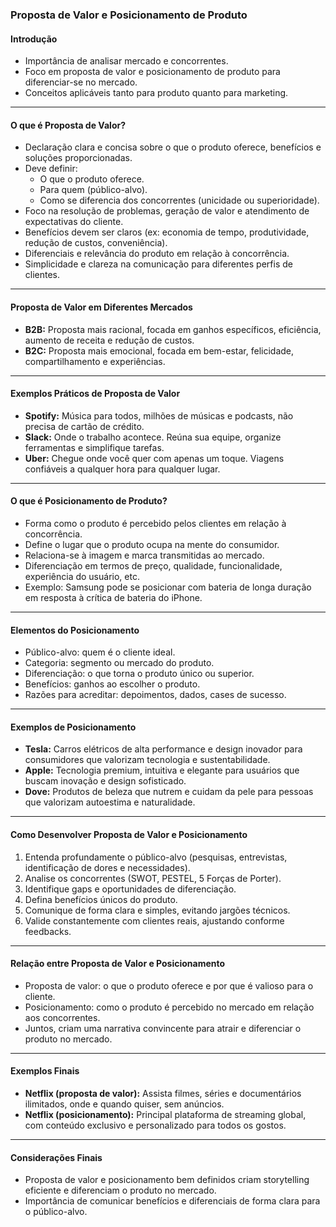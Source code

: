 ### Proposta de Valor e Posicionamento de Produto

#### Introdução

- Importância de analisar mercado e concorrentes.
- Foco em proposta de valor e posicionamento de produto para diferenciar-se no mercado.
- Conceitos aplicáveis tanto para produto quanto para marketing.

---

#### O que é Proposta de Valor?

- Declaração clara e concisa sobre o que o produto oferece, benefícios e soluções proporcionadas.
- Deve definir:
  - O que o produto oferece.
  - Para quem (público-alvo).
  - Como se diferencia dos concorrentes (unicidade ou superioridade).
- Foco na resolução de problemas, geração de valor e atendimento de expectativas do cliente.
- Benefícios devem ser claros (ex: economia de tempo, produtividade, redução de custos, conveniência).
- Diferenciais e relevância do produto em relação à concorrência.
- Simplicidade e clareza na comunicação para diferentes perfis de clientes.

---

#### Proposta de Valor em Diferentes Mercados

- **B2B:** Proposta mais racional, focada em ganhos específicos, eficiência, aumento de receita e redução de custos.
- **B2C:** Proposta mais emocional, focada em bem-estar, felicidade, compartilhamento e experiências.

---

#### Exemplos Práticos de Proposta de Valor

- **Spotify:** Música para todos, milhões de músicas e podcasts, não precisa de cartão de crédito.
- **Slack:** Onde o trabalho acontece. Reúna sua equipe, organize ferramentas e simplifique tarefas.
- **Uber:** Chegue onde você quer com apenas um toque. Viagens confiáveis a qualquer hora para qualquer lugar.

---

#### O que é Posicionamento de Produto?

- Forma como o produto é percebido pelos clientes em relação à concorrência.
- Define o lugar que o produto ocupa na mente do consumidor.
- Relaciona-se à imagem e marca transmitidas ao mercado.
- Diferenciação em termos de preço, qualidade, funcionalidade, experiência do usuário, etc.
- Exemplo: Samsung pode se posicionar com bateria de longa duração em resposta à crítica de bateria do iPhone.

---

#### Elementos do Posicionamento

- Público-alvo: quem é o cliente ideal.
- Categoria: segmento ou mercado do produto.
- Diferenciação: o que torna o produto único ou superior.
- Benefícios: ganhos ao escolher o produto.
- Razões para acreditar: depoimentos, dados, cases de sucesso.

---

#### Exemplos de Posicionamento

- **Tesla:** Carros elétricos de alta performance e design inovador para consumidores que valorizam tecnologia e sustentabilidade.
- **Apple:** Tecnologia premium, intuitiva e elegante para usuários que buscam inovação e design sofisticado.
- **Dove:** Produtos de beleza que nutrem e cuidam da pele para pessoas que valorizam autoestima e naturalidade.

---

#### Como Desenvolver Proposta de Valor e Posicionamento

1. Entenda profundamente o público-alvo (pesquisas, entrevistas, identificação de dores e necessidades).
2. Analise os concorrentes (SWOT, PESTEL, 5 Forças de Porter).
3. Identifique gaps e oportunidades de diferenciação.
4. Defina benefícios únicos do produto.
5. Comunique de forma clara e simples, evitando jargões técnicos.
6. Valide constantemente com clientes reais, ajustando conforme feedbacks.

---

#### Relação entre Proposta de Valor e Posicionamento

- Proposta de valor: o que o produto oferece e por que é valioso para o cliente.
- Posicionamento: como o produto é percebido no mercado em relação aos concorrentes.
- Juntos, criam uma narrativa convincente para atrair e diferenciar o produto no mercado.

---

#### Exemplos Finais

- **Netflix (proposta de valor):** Assista filmes, séries e documentários ilimitados, onde e quando quiser, sem anúncios.
- **Netflix (posicionamento):** Principal plataforma de streaming global, com conteúdo exclusivo e personalizado para todos os gostos.

---

#### Considerações Finais

- Proposta de valor e posicionamento bem definidos criam storytelling eficiente e diferenciam o produto no mercado.
- Importância de comunicar benefícios e diferenciais de forma clara para o público-alvo.
